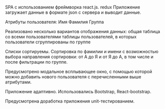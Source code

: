 SPA с использованием фреймворка react.js. redux
Приложение загружает данные в формате json с сервера  и выводит данные.

Атрибуты пользователя:
Имя
Фамилия
Группа 


Реализовано несколько вариантов отображения данных:
общая таблица со всеми пользователями
таблицы пользователей,  в которых пользователи сгруппированы по группе

Списки  сортируемы. Сортировка по  фамилии и имени с возможностью выбора направления сортировки: от А до Я и от Я до А, в том числе и после фильтрации по группе.

Предусмотрено модальное всплывающее окно, с помощью которой можно добавить нового пользователя с перечисленными выше атрибутами.

Приложение адаптивно. Использовались  Bootstrap, React-bootstrap. 



Предусмотрена доработка приложения  unit-тестированием.
